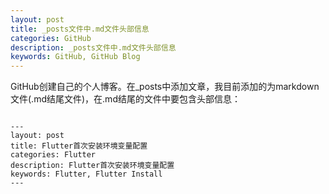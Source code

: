```yaml
---
layout: post
title: _posts文件中.md文件头部信息
categories: GitHub
description: _posts文件中.md文件头部信息
keywords: GitHub, GitHub Blog
---
```



GitHub创建自己的个人博客。在_posts中添加文章，我目前添加的为markdown文件(.md结尾文件)，在.md结尾的文件中要包含头部信息：

```

---
layout: post
title: Flutter首次安装环境变量配置
categories: Flutter
description: Flutter首次安装环境变量配置
keywords: Flutter, Flutter Install
---

```
